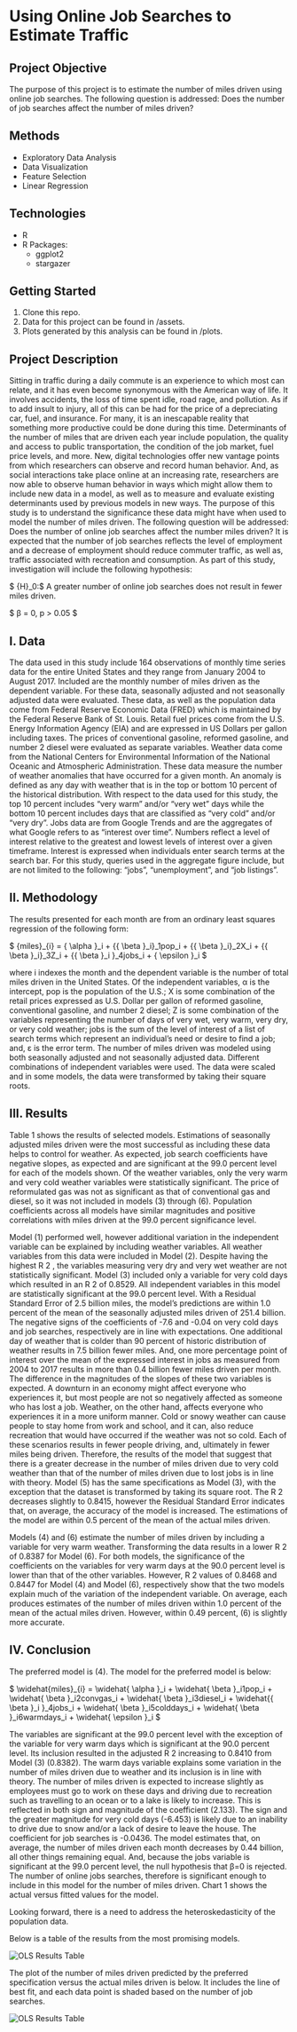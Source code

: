 # Using Online Job Searches to Estimate Traffic

## Project Objective
The purpose of this project is to estimate the number of miles driven using online job searches. The following question is addressed: Does the number of job searches affect the number of miles driven?

## Methods
* Exploratory Data Analysis
* Data Visualization
* Feature Selection
* Linear Regression

## Technologies
* R
* R Packages:
    * ggplot2
    * stargazer

## Getting Started
1. Clone this repo.
2. Data for this project can be found in /assets.
3. Plots generated by this analysis can be found in /plots.

## Project Description
Sitting in traffic during a daily commute is an experience to which most can relate, and it has even become synonymous with the American way of life. It involves accidents, the loss of time spent idle, road rage, and pollution. As if to add insult to injury, all of this can be had for the price of a depreciating car, fuel, and insurance. For many, it is an inescapable reality that something more productive could be done during this time. Determinants of the number of miles that are driven each year include population, the quality and access to public transportation, the condition of the job market, fuel price levels, and more. New, digital technologies offer new vantage points from which researchers can observe and record human behavior. And, as social interactions take place online at an increasing rate, researchers are now able to observe human behavior in ways which might allow them to include new data in a model, as well as to measure and evaluate existing determinants used by previous models in
new ways. The purpose of this study is to understand the significance these data might have when used to model the number of miles driven. The following question will be addressed: Does the number of online job searches affect the number miles driven? It is expected that the number of job searches reflects the level of employment and a decrease of employment should reduce commuter traffic, as well as, traffic associated with recreation and consumption. As part of this study, investigation will include the following hypothesis:

$ {H}_0:$ A greater number of online job searches does not result in fewer miles driven.

$ β = 0, p > 0.05 $


## I. Data
The data used in this study include 164 observations of monthly time series data for the entire United States and they range from January 2004 to August 2017. Included are the monthly number of miles driven as the dependent variable. For these data, seasonally adjusted and not seasonally adjusted data were evaluated. These data, as well as the population data come from Federal Reserve Economic Data (FRED) which is maintained by the Federal Reserve Bank of St. Louis. Retail fuel prices come from the U.S. Energy Information Agency (EIA) and are expressed in US Dollars per gallon including taxes. The prices of conventional gasoline,
reformed gasoline, and number 2 diesel were evaluated as separate variables. Weather data come from the National Centers for Environmental Information of the National Oceanic and Atmospheric Administration. These data measure the number of weather anomalies that have occurred for a given month. An anomaly is defined as any day with weather that is in the top or bottom 10 percent of the historical distribution. With respect to the data used for this study, the top 10 percent includes “very warm” and/or “very wet” days while the bottom 10 percent includes days that are classified as “very cold” and/or “very dry”. Jobs data are from Google Trends and are the aggregates of what Google refers to as “interest over time”. Numbers reflect a level of interest relative to the greatest and lowest levels of interest over a given timeframe. Interest is expressed when individuals enter search terms at the search bar. For this study, queries used in the aggregate figure include, but are not limited to the following: “jobs”, “unemployment”, and “job listings”.


## II. Methodology
The results presented for each month are from an ordinary least squares regression of the following form:

$ {miles}_{i} = { \alpha }_i + {{ \beta }_i}_1pop_i + {{ \beta }_i}_2X_i + {{ \beta }_i}_3Z_i + {{ \beta }_i }_4jobs_i + { \epsilon }_i $

where i indexes the month and the dependent variable is the number of total miles driven in the United States. Of the independent variables, α is the intercept, pop is the population of the U.S.; X is some combination of the retail prices expressed as U.S. Dollar per gallon of reformed gasoline, conventional gasoline, and number 2 diesel; Z is some combination of the variables representing the number of days of very wet, very warm, very dry, or very cold weather; jobs is the sum of the level of interest of a list of search terms which represent an individual’s need or desire to find a job; and, ε is the error term. The number of miles driven was modeled using both seasonally adjusted and not seasonally adjusted data. Different combinations of independent variables were used. The data were scaled and in some models, the data were transformed by taking their square roots.

## III. Results
Table 1 shows the results of selected models. Estimations of seasonally adjusted miles driven were the most successful as including these data helps to control for weather. As expected, job search coefficients have negative slopes, as expected and are significant at the 99.0 percent level for each of the models shown. Of the weather variables, only the very warm and very cold weather variables were statistically significant. The price of reformulated gas was not as significant as that of conventional gas and diesel, so it was not included in models (3) through (6). Population coefficients across all models have similar magnitudes and positive correlations with miles driven at the 99.0 percent significance level. 

Model (1) performed well, however additional variation in the independent variable can be explained by including weather variables. All weather variables from this data were included in Model (2). Despite having the highest R 2 , the variables measuring very dry and very wet weather are not statistically significant. Model (3) included only a variable for very cold days which resulted in an R 2 of 0.8529. All independent variables in this model are statistically significant at the 99.0 percent level. With a Residual Standard Error of 2.5 billion miles, the model’s predictions are within 1.0 percent of the mean of the seasonally adjusted miles driven of 251.4 billion. The negative signs of the coefficients of -7.6 and -0.04 on very cold days and job searches, respectively are in line with expectations. One additional day of weather that is colder than 90 percent of historic distribution of weather results in 7.5 billion fewer miles. And, one more percentage point of interest over the mean of the expressed interest in jobs as measured from 2004 to 2017 results in more than 0.4 billion fewer miles driven per month. The difference in the magnitudes of the slopes of these two variables is expected. A downturn in an economy might affect everyone who experiences it, but most people are not so negatively affected as someone who has lost a job. Weather, on the other hand, affects everyone who experiences it in a more uniform manner. Cold or snowy weather can cause people to stay home from work and school, and it can, also reduce recreation that would have occurred if the weather was not so cold. Each of these scenarios results in fewer people driving, and, ultimately in fewer miles being driven. Therefore, the results of the model that suggest that there is a greater decrease in the number of miles driven due to very cold weather than that of the number of miles driven due to lost jobs is in line with theory. Model (5) has the same specifications as Model (3), with the exception that the dataset is transformed by taking its square root. The R 2 decreases slightly to
0.8415, however the Residual Standard Error indicates that, on average, the accuracy of the model is increased. The estimations of the model are within 0.5 percent of the mean of the actual miles driven.

Models (4) and (6) estimate the number of miles driven by including a variable for very warm weather. Transforming the data results in a lower R 2 of 0.8387 for Model (6). For both models, the significance of the coefficients on the variables for very warm days at the 90.0 percent level is lower than that of the other variables. However, R 2 values of 0.8468 and 0.8447 for Model (4) and Model (6), respectively show that the two models explain much of the variation of the independent variable. On average, each produces estimates of the number of miles driven within 1.0 percent of the mean of the actual miles driven. However, within 0.49 percent, (6) is slightly more accurate.

## IV. Conclusion
The preferred model is (4). The model for the preferred model is below:

$ \widehat{miles}_{i}  =  \widehat{ \alpha }_i +  \widehat{ \beta }_i1pop_i +  \widehat{ \beta }_i2convgas_i + \widehat{ \beta }_i3diesel_i + \widehat{{ \beta }_i }_4jobs_i + \widehat{ \beta }_i5colddays_i + \widehat{ \beta }_i6warmdays_i + \widehat{ \epsilon }_i $

The variables are significant at the 99.0 percent level with the exception of the variable for very warm days which is significant at the 90.0 percent level. Its inclusion resulted in the adjusted R 2 increasing to 0.8410 from Model (3) (0.8382). The warm days variable explains some variation in the number of miles driven due to weather and its inclusion is in line with theory. The number of miles driven is expected to increase slightly as employees must go to work on these days and driving due to recreation such as travelling to an ocean or to a lake is likely to increase. This is reflected in both sign and magnitude of the coefficient (2.133). The sign and the greater magnitude for very cold days (-6.453) is likely due to an inability to drive due to snow and/or a lack of desire to leave the house. The coefficient for job searches is -0.0436. The model estimates that, on average, the number of miles driven each month decreases by 0.44 billion, all other things remaining equal. And, because the jobs variable is significant at the 99.0 percent level, the null hypothesis that β=0 is rejected. The number of online jobs searches, therefore is significant enough to include in this model for the number of miles driven. Chart 1 shows the actual versus fitted values for the model.

Looking forward, there is a need to address the heteroskedasticity of the population data.

Below is a table of the results from the most promising models.

![OLS Results Table](plots/selected_models.png)

The plot of the number of miles driven predicted by the preferred specification versus the actual miles driven is below. It includes the line of best fit, and each data point is shaded based on the number of job searches.

![OLS Results Table](plots/preferredPlot-swSc-mod4-wf.jpeg)